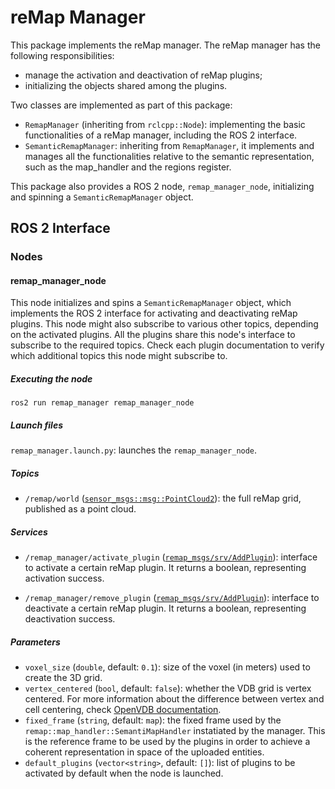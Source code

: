 reMap Manager
======================

This package implements the reMap manager. The reMap manager has the following responsibilities:
- manage the activation and deactivation of reMap plugins;
- initializing the objects shared among the plugins.

Two classes are implemented as part of this package:
- `RemapManager` (inheriting from `rclcpp::Node`): implementing the basic functionalities of a reMap manager, including the ROS 2 interface.
- `SemanticRemapManager`: inheriting from `RemapManager`, it implements and manages all the functionalities relative to the semantic representation,
such as the map_handler and the regions register.

This package also provides a ROS 2 node, `remap_manager_node`, initializing and spinning a `SemanticRemapManager` object.

## ROS 2 Interface

### Nodes

#### remap_manager_node

This node initializes and spins a `SemanticRemapManager` object, which implements the ROS 2 interface for activating and deactivating reMap plugins.
This node might also subscribe to various other topics, depending on the activated plugins. All the plugins share this node's interface to subscribe to the required topics.
Check each plugin documentation to verify which additional topics this node might subscribe to.

##### Executing the node

`ros2 run remap_manager remap_manager_node`

##### Launch files

`remap_manager.launch.py`: launches the `remap_manager_node`.

##### Topics

- `/remap/world` ([`sensor_msgs::msg::PointCloud2`](https://docs.ros2.org/foxy/api/sensor_msgs/msg/PointCloud2.html)): the full reMap grid, published as a point cloud.

##### Services

- `/remap_manager/activate_plugin` ([`remap_msgs/srv/AddPlugin`](https://gitlab.pal-robotics.com/interaction/remap_msgs/-/blob/main/srv/AddPlugin.srv?ref_type=heads)): 
interface to activate a certain reMap plugin. It returns a boolean, representing activation success.

- `/remap_manager/remove_plugin` ([`remap_msgs/srv/AddPlugin`](https://gitlab.pal-robotics.com/interaction/remap_msgs/-/blob/main/srv/RemovePlugin.srv?ref_type=heads)):
interface to deactivate a certain reMap plugin. It returns a boolean, representing deactivation success.

##### Parameters

- `voxel_size` (`double`, default: `0.1`): size of the voxel (in meters) used to create the 3D grid.
- `vertex_centered` (`bool`, default: `false`): whether the VDB grid is vertex centered. For more information about the difference between vertex and cell centering, check [OpenVDB documentation](https://www.openvdb.org/documentation/doxygen/transformsAndMaps.html#sCellVsVertex).
- `fixed_frame` (`string`, default: `map`): the fixed frame used by the `remap::map_handler::SemantiMapHandler` instatiated by the manager. This is the reference frame to be used by the plugins in order to achieve a coherent representation in space of the uploaded entities.
- `default_plugins` (`vector<string>`, default: `[]`): list of plugins to be activated by default when the node is launched.



